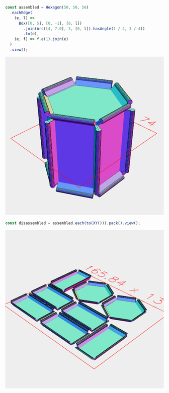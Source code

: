 ```JavaScript
const assembled = Hexagon(50, 50, 50)
  .eachEdge(
    (e, l) =>
      Box([0, 5], [0, -1], [0, l])
        .join(Arc([4, 7.0], 3, [0, l]).hasAngle(1 / 4, 3 / 4))
        .to(e),
    (e, f) => f.e(1).join(e)
  )
  .view();
```

![Image](hex.md.0.png)

```JavaScript
const disassembled = assembled.each(to(XY())).pack().view();
```

![Image](hex.md.1.png)
